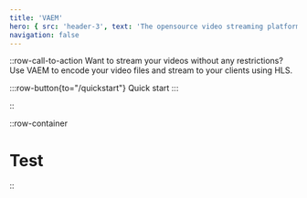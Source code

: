 ```yaml
---
title: 'VAEM'
hero: { src: 'header-3', text: 'The opensource video streaming platform.' }
navigation: false
---
```


::row-call-to-action
Want to stream your videos without any restrictions? Use VAEM to encode your video files and stream to your clients using HLS.

:::row-button{to="/quickstart"}
Quick start
:::

::

::row-container
# Test
::


